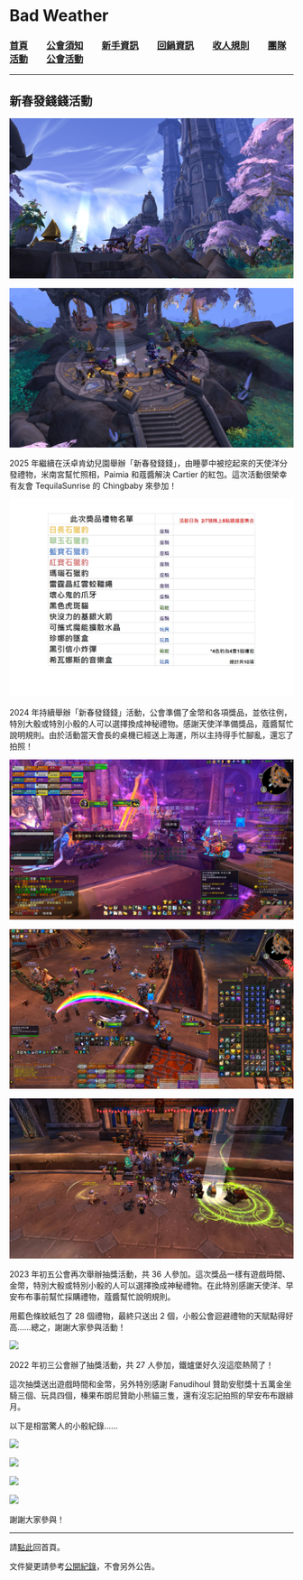 # Bad Weather
### [首頁](index.html)　　[公會須知](guidelines.html)　　[新手資訊](newbies.html)　　[回鍋資訊](oldfriends.html)　　[收人規則](recruitment.html)　　[團隊活動](raid.html)　　[公會活動](activities.html)

---

## 新春發錢錢活動

![](img_act_2025-02-01-00.jpg)

![](img_act_2025-02-01-01.jpg)

2025 年繼續在沃卓肯幼兒園舉辦「新春發錢錢」，由睡夢中被挖起來的天使洋分發禮物，米南宮幫忙照相，Paimia 和蔻醬解決 Cartier 的紅包。這次活動很榮幸有友會 TequilaSunrise 的 Chingbaby 來參加！

![](img_act_2024-02-07-00.jpg)

2024 年持續舉辦「新春發錢錢」活動，公會準備了金幣和各項獎品，並依往例，特別大骰或特別小骰的人可以選擇換成神秘禮物。感謝天使洋準備獎品，蔻醬幫忙說明規則。由於活動當天會長的桌機已經送上海運，所以主持得手忙腳亂，還忘了拍照！

![](img_act_2023-01-27-00.jpg)

![](img_act_2023-01-27-01.jpg)

![](img_act_2023-01-27-02.jpg)

2023 年初五公會再次舉辦抽獎活動，共 36 人參加。這次獎品一樣有遊戲時間、金幣，特別大骰或特別小骰的人可以選擇換成神秘禮物。在此特別感謝天使洋、早安布布事前幫忙採購禮物，蔻醬幫忙說明規則。

用藍色條紋紙包了 28 個禮物，最終只送出 2 個，小骰公會迴避禮物的天賦點得好高……總之，謝謝大家參與活動！

![](img_act_2022-02-03-00.jpg)

2022 年初三公會辦了抽獎活動，共 27 人參加，鐵爐堡好久沒這麼熱鬧了！

這次抽獎送出遊戲時間和金幣，另外特別感謝 Fanudihoul 贊助安慰獎十五萬金坐騎三個、玩具四個，榛果布朗尼贊助小熊貓三隻，還有沒忘記拍照的早安布布跟緋月。

以下是相當驚人的小骰紀錄……

![](img_act_2022-02-03-01.jpg)

![](img_act_2022-02-03-02.jpg)

![](img_act_2022-02-03-03.jpg)

![](img_act_2022-02-03-04.jpg)

謝謝大家參與！

--- 

請[點此](index.html)回首頁。

文件變更請參考[公開紀錄](https://github.com/dalechou/badweather.tw/commits/master/lunar.md)，不會另外公告。